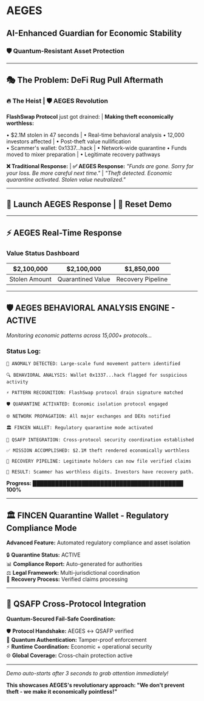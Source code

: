# AEGES
## AI-Enhanced Guardian for Economic Stability
### 🛡️ Quantum-Resistant Asset Protection

---

## 🎭 The Problem: DeFi Rug Pull Aftermath

### 🔥 The Heist | 🛡️ AEGES Revolution
**FlashSwap Protocol** just got drained: | **Making theft economically worthless:**

• $2.1M stolen in 47 seconds | • Real-time behavioral analysis
• 12,000 investors affected | • Post-theft value nullification  
• Scammer's wallet: 0x1337...hack | • Network-wide quarantine
• Funds moved to mixer preparation | • Legitimate recovery pathways

**❌ Traditional Response:** | **✅ AEGES Response:**
*"Funds are gone. Sorry for your loss. Be more careful next time."* | *"Theft detected. Economic quarantine activated. Stolen value neutralized."*

---

## 🚀 Launch AEGES Response | 🔄 Reset Demo

---

## ⚡ AEGES Real-Time Response

### Value Status Dashboard
| **$2,100,000** | **$2,100,000** | **$1,850,000** |
|----------------|-----------------|-----------------|
| Stolen Amount  | Quarantined Value | Recovery Pipeline |

---

## 🛡️ AEGES BEHAVIORAL ANALYSIS ENGINE - ACTIVE
*Monitoring economic patterns across 15,000+ protocols...*

### Status Log:
```
🚨 ANOMALY DETECTED: Large-scale fund movement pattern identified

🔍 BEHAVIORAL ANALYSIS: Wallet 0x1337...hack flagged for suspicious activity

⚡ PATTERN RECOGNITION: FlashSwap protocol drain signature matched

🛡️ QUARANTINE ACTIVATED: Economic isolation protocol engaged

🌐 NETWORK PROPAGATION: All major exchanges and DEXs notified

🏛️ FINCEN WALLET: Regulatory quarantine mode activated

🔮 QSAFP INTEGRATION: Cross-protocol security coordination established

✅ MISSION ACCOMPLISHED: $2.1M theft rendered economically worthless

🔄 RECOVERY PIPELINE: Legitimate holders can now file verified claims

🎯 RESULT: Scammer has worthless digits. Investors have recovery path.
```

**Progress: ████████████████████████████████████████ 100%**

---

## 🏛️ FINCEN Quarantine Wallet - Regulatory Compliance Mode

**Advanced Feature:** Automated regulatory compliance and asset isolation

🔒 **Quarantine Status:** ACTIVE  
📊 **Compliance Report:** Auto-generated for authorities  
⚖️ **Legal Framework:** Multi-jurisdictional coordination  
🔄 **Recovery Process:** Verified claims processing  

---

## 🔮 QSAFP Cross-Protocol Integration

**Quantum-Secured Fail-Safe Coordination:**

🛡️ **Protocol Handshake:** AEGES ↔ QSAFP verified  
🔐 **Quantum Authentication:** Tamper-proof enforcement  
⚡ **Runtime Coordination:** Economic + operational security  
🌐 **Global Coverage:** Cross-chain protection active  

---

*Demo auto-starts after 3 seconds to grab attention immediately!*

**This showcases AEGES's revolutionary approach: "We don't prevent theft - we make it economically pointless!"**